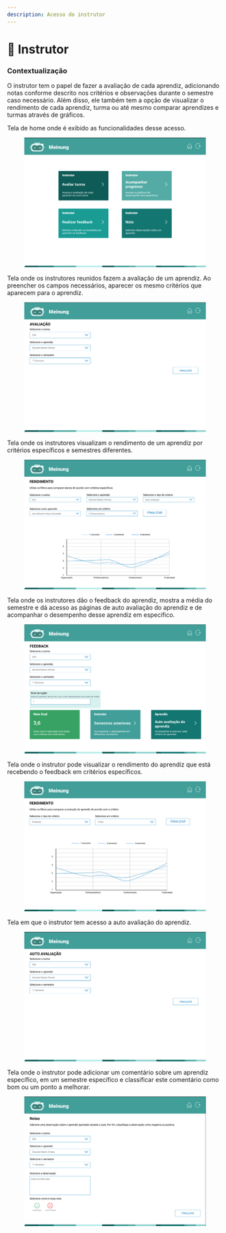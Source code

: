 ```yaml
---
description: Acesso do instrutor
---
```


# 👥 Instrutor



### Contextualização

O instrutor tem o papel de fazer a avaliação de cada aprendiz, adicionando notas conforme descrito nos critérios e observações durante o semestre caso necessário. Além disso, ele também tem a opção de visualizar o rendimento de cada aprendiz, turma ou até mesmo comparar aprendizes e turmas através de gráficos.

Tela de home onde é exibido as funcionalidades desse acesso.&#x20;

<figure><img src="../.gitbook/assets/image (20).png" alt=""><figcaption></figcaption></figure>

Tela onde os instrutores reunidos fazem a avaliação de um aprendiz. Ao preencher os campos necessários, aparecer os mesmo critérios que aparecem para o aprendiz.

<figure><img src="../.gitbook/assets/image (21).png" alt=""><figcaption></figcaption></figure>

Tela onde os instrutores visualizam o rendimento de um aprendiz por critérios específicos e semestres diferentes.

<figure><img src="../.gitbook/assets/image (22).png" alt=""><figcaption></figcaption></figure>

Tela onde os instrutores dão o feedback do aprendiz, mostra a média do semestre e dá acesso as páginas de auto avaliação do aprendiz e de acompanhar o desempenho desse aprendiz em específico.

<figure><img src="../.gitbook/assets/image (23).png" alt=""><figcaption></figcaption></figure>

Tela onde o instrutor pode visualizar o rendimento do aprendiz que está recebendo o feedback em critérios específicos.

<figure><img src="../.gitbook/assets/image (25).png" alt=""><figcaption></figcaption></figure>

Tela em que o instrutor tem acesso a auto avaliação do aprendiz.

<figure><img src="../.gitbook/assets/image (27).png" alt=""><figcaption></figcaption></figure>

Tela onde o instrutor pode adicionar um comentário sobre um aprendiz específico, em um semestre específico e classificar este comentário como bom ou um ponto a melhorar.

<figure><img src="../.gitbook/assets/image (26).png" alt=""><figcaption></figcaption></figure>
